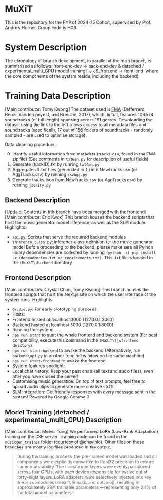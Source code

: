 # MuXiT
This is the repository for the FYP of 2024-25 Cohort, supervised by Prof. Andrew Horner. Group code is HO3.

# System Description
The chronology of branch development, in parallel of the main branch, is summarised as follows:
front-end-dev → back-end-dev & detached / experimental_multi_GPU (model training) → JS_frontend → front-end (where the core components of the system reside, including the backend)

# Training Data Description
[Main contributor: Tomy Kwong]
The dataset used is [FMA](https://os.unil.cloud.switch.ch/fma/fma_full.zip) (Defferrard, Benzi, Vandergheynst, and Bresson, 2017), which, in full, features 106,574 soundtracks (of full length) spanning across 161 genres. Downloading the dataset using the link to the left allows access to all metadata files and soundtracks (specifically, 17 out of 156 folders of soundtracks - randomly sampled - are used to optimise storage).

Data cleaning procedure:

0. Identify useful information from metadata (tracks.csv, found in the FMA zip file) (See comments in ```txtGen.py``` for description of useful fields)
1. Generate (trackID).txt by running ```txtGen.py```
2. Aggregate all .txt files (generated in 1.) into NewTracks.csv (or AggTracks.csv) by running ```csvAgg.py```
3. Generate tracks.json from NewTracks.csv (or AggTracks.csv) by running ```jsonify.py```

## Backend Description
[Update: Contents in this branch have been merged with the frontend]
[Main contributor: Eric Kwok]
This branch houses the backend scripts that host the music generator model inference, as well as the SLM module. Highlights:
- ```api.py```: Scripts that serve the required backend modules
- ```inference_class.py```: Inference class definition for the music generator model
Before proceeding to the backend, please make sure all Python library dependencies are collected by running ```(python -m) pip install -r (dependencies.txt or requirements.txt)```. This .txt file is located in the ```(MuXiT\)backend``` directory.

## Frontend Description
[Main contributors: Crystal Chan, Tomy Kwong]
This branch houses the frontend scripts that host the Next.js site on which the user interface of the system runs. Highlights:
- ```Gradio.py```: For early prototyping purposes.
- Hosts:
 - Frontend hosted at localhost:3000 (127.0.0.1:3000)
 - Backend hosted at localhost:8000 (127.0.0.1:8000)
- Running the system:
 - ```npm run start``` to start the whole frontend and backend system (For best compatibility, execute this command in the ```(MuXiT\)jsfrontend``` directory)
 - ```npm run start-backend``` to awake the backend (Alternatively, run ```backend\api.py``` in another terminal window on the same machine)
 - ```npm run start-frontend``` to awake the frontend
- System features spotlight:
 - Local chat history: Keep your past chats (all text and audio files), even after you have closed the server!
 - Customising music generation: On top of text prompts, feel free to upload audio clips to generate more creative stuff!
 - SLM integration: Get friendly responses with every message sent in the system! Powered by Google Gemma 3

## Model Training (detached / experimental_multi_GPU) Description
[Main contributor: Melvin Tong]
We performed LoRA (Low-Rank Adaptation) training on the CSE server. Training code can be found in the ```musicgen_trainer``` folder (courtesy of [@chavinlo](https://github.com/chavinlo/musicgen_trainer)). Other files on these branches are mostly log files produced in the output.
> During the training process, the pre-trained model was loaded and all components were explicitly converted to float32 precision to ensure numerical stability.
> The transformer layers were evenly partitioned across four GPUs, with each device responsible for twelve out of forty-eight layers.
> LoRA adapters were selectively injected into key linear submodules (linear1, linear2, and out_proj), resulting in approximately 28M trainable parameters —representing only 2.8% of the total model parameters.
